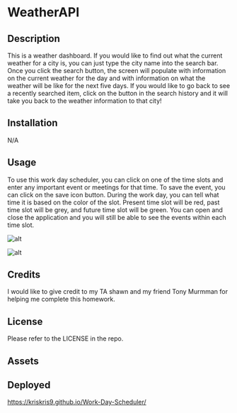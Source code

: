 # WeatherAPI
## Description

This is a weather dashboard. If you would like to find out what the current weather for a city is, you can just type the city name into the search bar. Once you click the search button, the screen will populate with information on the current weather for the day and with information on what the weather will be like for the next five days. If you would like to go back to see a recently searched item, click on the button in the search history and it will take you back to the weather information to that city!
## Installation

N/A

## Usage

To use this work day scheduler, you can click on one of the time slots and enter any important event or meetings for that time. To save the event, you can click on the save icon button. During the work day, you can tell what time it is based on the color of the slot. Present time slot will be red, past time slot will be grey, and future time slot will be green. You can open and close the application and you will still be able to see the events within each time slot. 

![alt](./Assets/screenshots/Screenshot%202023-03-20%20at%208.31.59%20PM.png)

![alt](./Assets/screenshots/Screenshot%202023-03-20%20at%208.31.46%20PM.png)

## Credits

I would like to give credit to my TA shawn and my friend Tony Murmman for helping me complete this homework. 
## License

Please refer to the LICENSE in the repo.

## Assets

## Deployed

https://kriskris9.github.io/Work-Day-Scheduler/


